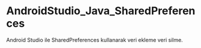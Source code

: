 # AndroidStudio_Java_SharedPreferences
 Android Studio ile SharedPreferences kullanarak veri ekleme veri silme.
